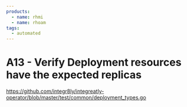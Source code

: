 ```yaml
---
products:
  - name: rhmi
  - name: rhoam
tags:
  - automated
---
```


# A13 - Verify Deployment resources have the expected replicas

https://github.com/integr8ly/integreatly-operator/blob/master/test/common/deployment_types.go
